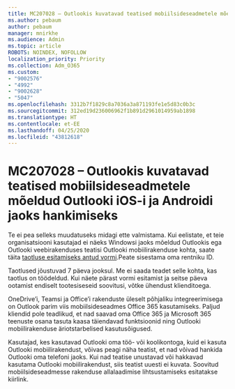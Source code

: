 ```yaml
---
title: MC207028 – Outlookis kuvatavad teatised mobiilsideseadmetele mõeldud Outlooki iOS-i ja Androidi jaoks hankimiseks
ms.author: pebaum
author: pebaum
manager: mnirkhe
ms.audience: Admin
ms.topic: article
ROBOTS: NOINDEX, NOFOLLOW
localization_priority: Priority
ms.collection: Adm_O365
ms.custom:
- "9002576"
- "4992"
- "9002628"
- "5047"
ms.openlocfilehash: 3312b7f1829c8a7036a3a871193fe1e5d83c0b3c
ms.sourcegitcommit: 312ed19d236006962f1b891d2961014959ab1898
ms.translationtype: HT
ms.contentlocale: et-EE
ms.lasthandoff: 04/25/2020
ms.locfileid: "43812618"
---
```

# <a name="mc207028---notifications-in-outlook-to-obtain-outlook-for-ios-and-android-on-mobile-devices"></a>MC207028 – Outlookis kuvatavad teatised mobiilsideseadmetele mõeldud Outlooki iOS-i ja Androidi jaoks hankimiseks

Te ei pea selleks muudatuseks midagi ette valmistama. Kui eelistate, et teie organisatsiooni kasutajad ei näeks Windowsi jaoks mõeldud Outlookis ega Outlooki veebirakenduses teatisi Outlooki mobiilirakenduse kohta, saate täita [taotluse esitamiseks antud vormi](https://aka.ms/MC207028).Peate sisestama oma rentniku ID. 

Taotlused jõustuvad 7 päeva jooksul. Me ei saada teadet selle kohta, kas taotlus on töödeldud. Kui näete pärast vormi esitamist ja seitse päeva ootamist endiselt tootesiseseid soovitusi, võtke ühendust klienditoega.

OneDrive’i, Teamsi ja Office’i rakenduste üleselt põhjaliku integreerimisega on Outlook parim viis mobiilsideseadmes Office 365 kasutamiseks. Paljud kliendid pole teadlikud, et nad saavad oma Office 365 ja Microsoft 365 teenuste osana tasuta kaasa täiendavad funktsioonid ning Outlooki mobiilirakenduse äriotstarbelised kasutusõigused.

Kasutajad, kes kasutavad Outlooki oma töö- või koolikontoga, kuid ei kasuta Outlooki mobiilirakendust, võivas peagi näha teatist, et nad võivad hankida Outlooki oma telefoni jaoks. Kui nad teatise unustavad või hakkavad kasutama Outlooki mobiilirakendust, siis teatist uuesti ei kuvata. Soovitud mobiilsideseadmesse rakenduse allalaadimise lihtsustamiseks esitatakse kiirlink.

